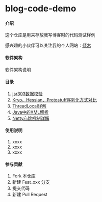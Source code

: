 # blog-code-demo

#### 介绍

这个仓库是用来存放我写博客时的代码测试样例

感兴趣的小伙伴可以关注我的个人网站：[倾木](http://www.pymjl.com)

#### 软件架构

软件架构说明

#### 目录

1. [jsr303数据校验](./jsr303/README.md)
2. [Kryo、Hessian、Protostuff序列化方式对比](./serialize-methods/README.md)
3. [ThreadLocal详解](./thread/README.md)
4. [Java中的XML解析](./xml-parse/README.md)
5. [Netty心跳机制详解](./netty-idle/README.md)

#### 使用说明

1. xxxx
2. xxxx
3. xxxx

#### 参与贡献

1. Fork 本仓库
2. 新建 Feat_xxx 分支
3. 提交代码
4. 新建 Pull Request
